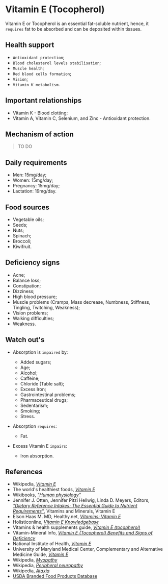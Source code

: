 # Vitamin E (Tocopherol)
Vitamin E or Tocopherol is an essential fat-soluble nutrient, hence, it `requires` fat to be absorbed and can be deposited within tissues.

## Health support
- `Antioxidant protection`;
- `Blood cholesterol levels stabilisation`;
- `Muscle health`;
- `Red blood cells formation`;
- `Vision`;
- `Vitamin K metabolism`.

## Important relationships
- Vitamin K - Blood clotting;
- Vitamin A, Vitamin C, Selenium, and Zinc - Antioxidant protection.

## Mechanism of action
> TO DO

## Daily requirements
- Men: 15mg/day;
- Women: 15mg/day;
- Pregnancy: 15mg/day;
- Lactation: 19mg/day.

## Food sources
- Vegetable oils;
- Seeds;
- Nuts;
- Spinach;
- Broccoli;
- Kiwifruit.

## Deficiency signs
- Acne;
- Balance loss;
- Constipation;
- Dizziness;
- High blood pressure;
- Muscle problems (Cramps, Mass decrease, Numbness, Stiffness, Tingling, Twitching, Weakness);
- Vision problems;
- Walking difficulties;
- Weakness.

## Watch out's
- Absorption is `impaired` by:
    - Added sugars;
    - Age;
    - Alcohol;
    - Caffeine;
    - Chloride (Table salt);
    - Excess Iron;
    - Gastrointestinal problems;
    - Pharmaceutical drugs;
    - Sedentarism;
    - Smoking;
    - Stress.

- Absorption `requires`:
    - Fat.

- Excess Vitamin E `impairs`:
    - Iron absorption.

## References
- Wikipedia, [_Vitamin E_](https://en.wikipedia.org/wiki/Vitamin_E)
- The world's healthiest foods, [_Vitamin E_](http://www.whfoods.com/genpage.php?tname=nutrient&dbid=111)
- Wikibooks, [_"Human physiology"_](https://en.Wikibooks.org/wiki/Human_Physiology/Nutrition#Vitamins)
- Jennifer J. Otten, Jennifer Pitzi Hellwig, Linda D. Meyers, Editors, [_"Dietary Reference Intakes: The Essential Guide to Nutrient Requirements"_](https://www.amazon.com/Dietary-Reference-Intakes-Essential-Requirements/dp/0309157420), Vitamins and Minerals, Vitamin E
- Elson Haas M. MD, Healthy.net, [_Vitamins: Vitamin E_](http://www.healthy.net/Health/Article/Vitamin_E/2136/1)
- Holisticonline, [_Vitamin E Knowledgebase_](http://1stholistic.com/Nutrition/vkb/kb_vit_e.htm)
- Vitamins & health supplements guide, [_Vitamin E (tocopherol)_](http://www.vitamins-supplements.org/vitamin-e.php)
- Vitamin-Mineral Info, [_Vitamin E (Tocopherol) Benefits and Signs of Deficiency_](http://www.vitamin-mineral-info.com/vitamin-e-tocopherol-benefits-signs-of-deficiency.php)
- National Institute of Health, [_Vitamin E_](https://ods.od.nih.gov/factsheets/VitaminE-HealthProfessional/)
- University of Maryland Medical Center, Complementary and Alternative Medicine Guide, [_Vitamin E_](http://umm.edu/health/medical/altmed/supplement/vitamin-e)
- Wikipedia, [_Myopathy_](https://en.wikipedia.org/wiki/Myopathy#Signs_and_symptoms)
- Wikipedia, [_Peripheral neuropathy_](https://en.wikipedia.org/wiki/Peripheral_neuropathy#Signs_and_symptoms)
- Wikipedia, [_Ataxia_](https://en.wikipedia.org/wiki/Ataxia)
- [USDA Branded Food Products Database](https://ndb.nal.usda.gov/ndb/nutrients/report/nutrientsfrm?max=1000&offset=0&totCount=0&nutrient1=323&nutrient2=&nutrient3=&subset=0&sort=c&measureby=g)